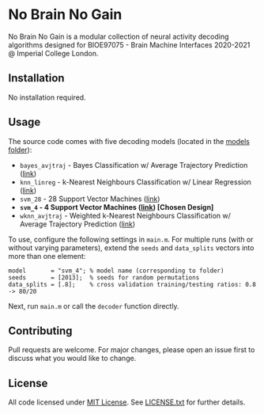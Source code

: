 # No Brain No Gain

No Brain No Gain is a modular collection of neural activity decoding algorithms designed for BIOE97075 - Brain Machine Interfaces 2020-2021 @ Imperial College London.

## Installation

No installation required.

## Usage

The source code comes with five decoding models (located in the [models folder](src/models)):
- `bayes_avjtraj` - Bayes Classification w/ Average Trajectory Prediction ([link](src/models/bayes_avjtraj))
- `knn_linreg` - k-Nearest Neighbours Classification w/ Linear Regression ([link](src/models/knn_linreg))
- `svm_28` - 28 Support Vector Machines ([link](src/models/svm_28))
- **`svm_4` - 4 Support Vector Machines ([link](src/models/svm_4)) [Chosen Design]**
- `wknn_avjtraj` - Weighted k-Nearest Neighbours Classification w/ Average Trajectory Prediction ([link](src/models/wknn_avjtraj))

To use, configure the following settings in `main.m`. For multiple runs (with or without varying parameters), extend the `seeds` and `data_splits` vectors into more than one element:

```
model       = "svm_4"; % model name (corresponding to folder)
seeds       = [2013];  % seeds for random permutations
data_splits = [.8];    % cross validation training/testing ratios: 0.8 -> 80/20
```

Next, run `main.m` or call the `decoder` function directly.

## Contributing
Pull requests are welcome. For major changes, please open an issue first to discuss what you would like to change.

## License

All code licensed under [MIT License](https://choosealicense.com/licenses/mit/). See [LICENSE.txt](LICENSE.txt) for further details.